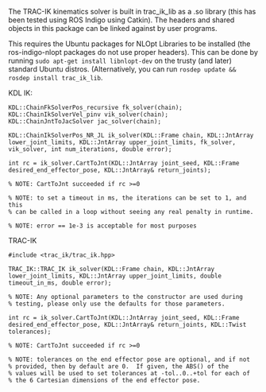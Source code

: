 The TRAC-IK kinematics solver is built in trac\_ik\_lib as a .so library (this
has been tested using ROS Indigo using Catkin).  The headers and shared
objects in this package can be linked against by user programs.

This requires the Ubuntu packages for NLOpt Libraries to be installed (the
ros-indigo-nlopt packages do not use proper headers).  This can be done by
running ```sudo apt-get install libnlopt-dev``` on the trusty (and later)
standard Ubuntu distros.  (Alternatively, you can run ```rosdep update &&
rosdep install trac_ik_lib```.

KDL IK:

    KDL::ChainFkSolverPos_recursive fk_solver(chain);
    KDL::ChainIkSolverVel_pinv vik_solver(chain);
    KDL::ChainJntToJacSolver jac_solver(chain);

    KDL::ChainIkSolverPos_NR_JL ik_solver(KDL::Frame chain, KDL::JntArray lower_joint_limits, KDL::JntArray upper_joint_limits, fk_solver, vik_solver, int num_iterations, double error);

    int rc = ik_solver.CartToJnt(KDL::JntArray joint_seed, KDL::Frame desired_end_effector_pose, KDL::JntArray& return_joints);

    % NOTE: CartToJnt succeeded if rc >=0

    % NOTE: to set a timeout in ms, the iterations can be set to 1, and this
    % can be called in a loop without seeing any real penalty in runtime.

    % NOTE: error == 1e-3 is acceptable for most purposes


TRAC-IK

    #include <trac_ik/trac_ik.hpp>    

    TRAC_IK::TRAC_IK ik_solver(KDL::Frame chain, KDL::JntArray lower_joint_limits, KDL::JntArray upper_joint_limits, double timeout_in_ms, double error);  

    % NOTE: Any optional parameters to the constructor are used during
    % testing, please only use the defaults for those parameters.

    int rc = ik_solver.CartToJnt(KDL::JntArray joint_seed, KDL::Frame desired_end_effector_pose, KDL::JntArray& return_joints, KDL::Twist tolerances);

    % NOTE: CartToJnt succeeded if rc >=0	
    
    % NOTE: tolerances on the end effector pose are optional, and if not
    % provided, then by default are 0.  If given, the ABS() of the
    % values will be used to set tolerances at -tol..0..+tol for each of
    % the 6 Cartesian dimensions of the end effector pose.
